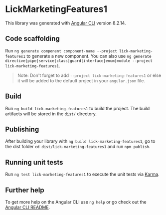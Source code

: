 # LickMarketingFeatures1

This library was generated with [Angular CLI](https://github.com/angular/angular-cli) version 8.2.14.

## Code scaffolding

Run `ng generate component component-name --project lick-marketing-features1` to generate a new component. You can also use `ng generate directive|pipe|service|class|guard|interface|enum|module --project lick-marketing-features1`.
> Note: Don't forget to add `--project lick-marketing-features1` or else it will be added to the default project in your `angular.json` file. 

## Build

Run `ng build lick-marketing-features1` to build the project. The build artifacts will be stored in the `dist/` directory.

## Publishing

After building your library with `ng build lick-marketing-features1`, go to the dist folder `cd dist/lick-marketing-features1` and run `npm publish`.

## Running unit tests

Run `ng test lick-marketing-features1` to execute the unit tests via [Karma](https://karma-runner.github.io).

## Further help

To get more help on the Angular CLI use `ng help` or go check out the [Angular CLI README](https://github.com/angular/angular-cli/blob/master/README.md).
